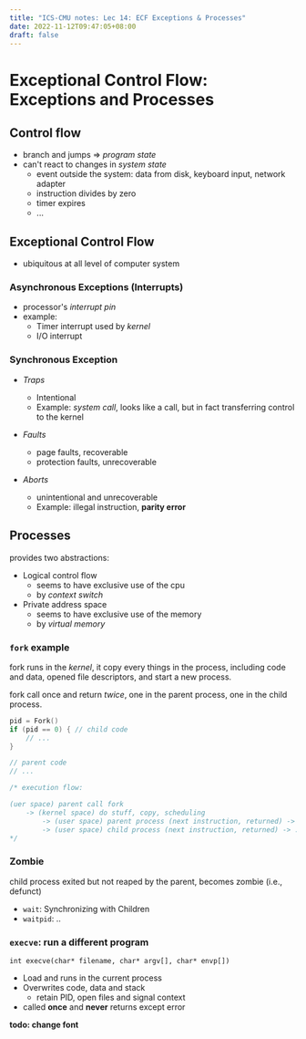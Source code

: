 ```yaml
---
title: "ICS-CMU notes: Lec 14: ECF Exceptions & Processes"
date: 2022-11-12T09:47:05+08:00
draft: false
---
```



# Exceptional Control Flow: Exceptions and Processes

## Control flow
- branch and jumps => *program state*
- can't react to changes in *system state*
  - event outside the system: data from disk, keyboard input, network adapter
  - instruction divides by zero
  - timer expires
  - ...

## Exceptional Control Flow
- ubiquitous at all level of computer system


### Asynchronous Exceptions (Interrupts)

- processor's *interrupt pin*
- example:
  - Timer interrupt used by *kernel*
  - I/O interrupt

### Synchronous Exception

- *Traps*
  - Intentional
  - Example: *system call*, looks like a call, but in fact transferring control to the kernel

- *Faults*
  - page faults, recoverable
  - protection faults, unrecoverable

- *Aborts*
  - unintentional and unrecoverable
  - Example: illegal instruction, **parity error**


## Processes

provides two abstractions:

- Logical control flow
  - seems to have exclusive use of the cpu
  - by *context switch*
- Private address space
  - seems to have exclusive use of the memory
  - by *virtual memory*

### `fork` example

fork runs in the *kernel*, it copy every things in the process, including code and data, opened file descriptors, and start a new process.

fork call once and return *twice*, one in the parent process, one in the child process.


```c
pid = Fork()
if (pid == 0) { // child code
    // ...
}

// parent code
// ...
```


```c
/* execution flow:

(uer space) parent call fork 
    -> (kernel space) do stuff, copy, scheduling 
        -> (user space) parent process (next instruction, returned) -> ...
        -> (user space) child process (next instruction, returned) -> ...
*/
```



### Zombie

child process exited but not reaped by the parent, becomes zombie (i.e., defunct)

- `wait`: Synchronizing with Children
- `waitpid`: ..

### `execve`: run a different program

`int execve(char* filename, char* argv[], char* envp[])`

- Load and runs in the current process
- Overwrites code, data and stack
  - retain PID, open files and signal context
- called **once** and **never** returns except error



**todo: change font**